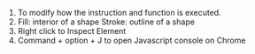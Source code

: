 1. To modify how the instruction and function is executed.
2. Fill: interior of a shape
Stroke: outline of a shape
3. Right click to Inspect Element
4. Command + option + J to open Javascript console on Chrome
